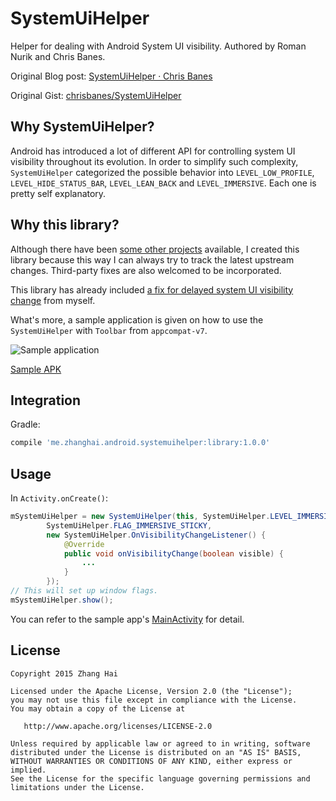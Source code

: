 # SystemUiHelper

Helper for dealing with Android System UI visibility. Authored by Roman Nurik and Chris Banes.

Original Blog post: [SystemUiHelper · Chris Banes](https://chris.banes.me/2014/08/29/systemuihelper/)

Original Gist: [chrisbanes/SystemUiHelper](https://gist.github.com/chrisbanes/73de18faffca571f7292)

## Why SystemUiHelper?

Android has introduced a lot of different API for controlling system UI visibility throughout its evolution. In order to simplify such complexity, `SystemUiHelper` categorized the possible behavior into `LEVEL_LOW_PROFILE`, `LEVEL_HIDE_STATUS_BAR`, `LEVEL_LEAN_BACK` and `LEVEL_IMMERSIVE`. Each one is pretty self explanatory.

## Why this library?

Although there have been [some other projects](https://github.com/search?utf8=%E2%9C%93&q=SystemUiHelper) available, I created this library because this way I can always try to track the latest upstream changes. Third-party fixes are also welcomed to be incorporated.

This library has already included [a fix for delayed system UI visibility change](https://gist.github.com/chrisbanes/73de18faffca571f7292#gistcomment-1633712) from myself.

What's more, a sample application is given on how to use the `SystemUiHelper` with `Toolbar` from `appcompat-v7`.

![Sample application](screenshot/sample.gif)

[Sample APK](//github.com/zhanghai/SystemUiHelper/releases/download/v1.0.0/sample-release.apk)

## Integration

Gradle:

```gradle
compile 'me.zhanghai.android.systemuihelper:library:1.0.0'
```

## Usage

In `Activity.onCreate()`:

```java
mSystemUiHelper = new SystemUiHelper(this, SystemUiHelper.LEVEL_IMMERSIVE,
        SystemUiHelper.FLAG_IMMERSIVE_STICKY,
        new SystemUiHelper.OnVisibilityChangeListener() {
            @Override
            public void onVisibilityChange(boolean visible) {
                ...
            }
        });
// This will set up window flags.
mSystemUiHelper.show();
```

You can refer to the sample app's [MainActivity](sample/src/main/java/me/zhanghai/android/systemuihelper/sample/MainActivity.java) for detail.

## License

    Copyright 2015 Zhang Hai

    Licensed under the Apache License, Version 2.0 (the "License");
    you may not use this file except in compliance with the License.
    You may obtain a copy of the License at

       http://www.apache.org/licenses/LICENSE-2.0

    Unless required by applicable law or agreed to in writing, software
    distributed under the License is distributed on an "AS IS" BASIS,
    WITHOUT WARRANTIES OR CONDITIONS OF ANY KIND, either express or implied.
    See the License for the specific language governing permissions and
    limitations under the License.
